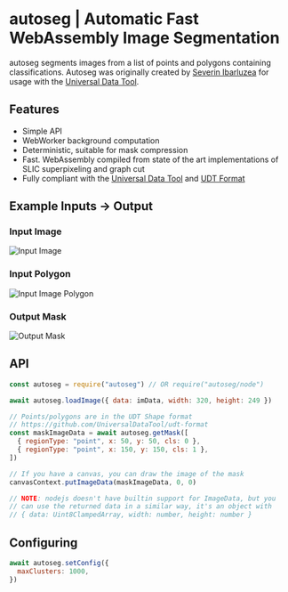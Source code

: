 # autoseg | Automatic Fast WebAssembly Image Segmentation

autoseg segments images from a list of points and polygons containing
classifications. Autoseg was originally created by [Severin Ibarluzea](https://twitter.com/seveibar) for usage with the [Universal Data Tool](https://github.com/UniversalDataTool/universal-data-tool).

## Features

- Simple API
- WebWorker background computation
- Deterministic, suitable for mask compression
- Fast. WebAssembly compiled from state of the art implementations of SLIC superpixeling and graph cut
- Fully compliant with the [Universal Data Tool](https://github.com/UniversalDataTool/universal-data-tool) and [UDT Format](https://github.com/UniversalDataTool/udt-format)

## Example Inputs -> Output

### Input Image
![Input Image](https://user-images.githubusercontent.com/1910070/88559148-75011400-cffa-11ea-912e-e4d53a64dc8d.png)

### Input Polygon
![Input Image Polygon](https://user-images.githubusercontent.com/1910070/88559149-7599aa80-cffa-11ea-9d7b-34f4190750f8.png)


### Output Mask
![Output Mask](https://user-images.githubusercontent.com/1910070/88559147-75011400-cffa-11ea-9ac7-d99e7bc77646.png)

## API

```javascript
const autoseg = require("autoseg") // OR require("autoseg/node")

await autoseg.loadImage({ data: imData, width: 320, height: 249 })

// Points/polygons are in the UDT Shape format
// https://github.com/UniversalDataTool/udt-format
const maskImageData = await autoseg.getMask([
  { regionType: "point", x: 50, y: 50, cls: 0 },
  { regionType: "point", x: 150, y: 150, cls: 1 },
])

// If you have a canvas, you can draw the image of the mask
canvasContext.putImageData(maskImageData, 0, 0)

// NOTE: nodejs doesn't have builtin support for ImageData, but you
// can use the returned data in a similar way, it's an object with
// { data: Uint8ClampedArray, width: number, height: number }
```

## Configuring

```javascript
await autoseg.setConfig({
  maxClusters: 1000,
})
```
